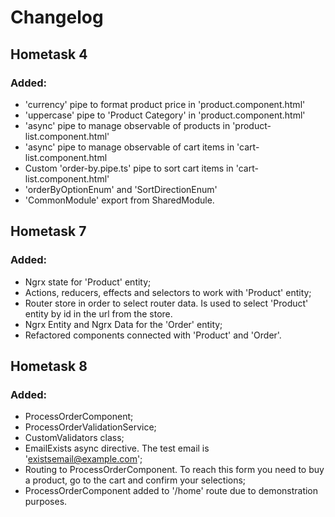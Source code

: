 # Changelog

## Hometask 4
### Added:
* 'currency' pipe to format product price in 'product.component.html'
* 'uppercase' pipe to 'Product Category' in 'product.component.html'
* 'async' pipe to manage observable of products in 'product-list.component.html'
* 'async' pipe to manage observable of cart items in 'cart-list.component.html
* Custom 'order-by.pipe.ts' pipe to sort cart items in 'cart-list.component.html'
* 'orderByOptionEnum' and 'SortDirectionEnum'
* 'CommonModule' export from SharedModule.

## Hometask 7
### Added:
* Ngrx state for 'Product' entity;
* Actions, reducers, effects and selectors to work with 'Product' entity;
* Router store in order to select router data. Is used to select 'Product' entity by id in the url from the store.
* Ngrx Entity and Ngrx Data for the 'Order' entity;
* Refactored components connected with 'Product' and 'Order'.


## Hometask 8
### Added:
* ProcessOrderComponent;
* ProcessOrderValidationService;
* CustomValidators class;
* EmailExists async directive. The test email is 'existsemail@example.com';
* Routing to ProcessOrderComponent. To reach this form you need to buy a
product, go to the cart and confirm your selections;
* ProcessOrderComponent added to '/home' route due to demonstration purposes.
